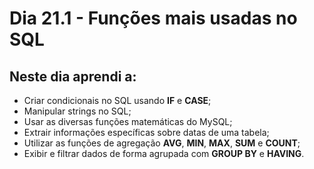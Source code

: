 # Dia 21.1 - Funções mais usadas no SQL

## Neste dia aprendi a:

- Criar condicionais no SQL usando **IF** e **CASE**;
- Manipular strings no SQL;
- Usar as diversas funções matemáticas do MySQL;
- Extrair informações específicas sobre datas de uma tabela;
- Utilizar as funções de agregação **AVG**, **MIN**, **MAX**, **SUM** e **COUNT**;
- Exibir e filtrar dados de forma agrupada com **GROUP BY** e **HAVING**.
